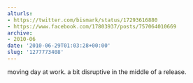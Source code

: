 ```yaml
---
alturls:
- https://twitter.com/bismark/status/17293616880
- https://www.facebook.com/17803937/posts/757064010669
archive:
- 2010-06
date: '2010-06-29T01:03:28+00:00'
slug: '1277773408'
---
```


moving day at work. a bit disruptive in the middle of a release.

